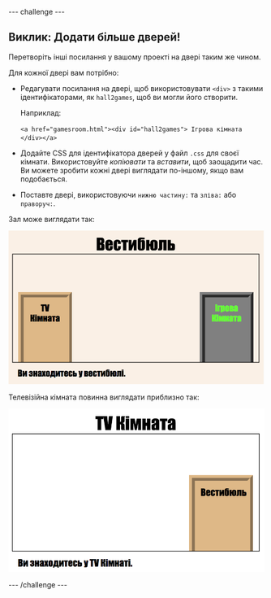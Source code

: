 --- challenge ---

## Виклик: Додати більше дверей!

Перетворіть інші посилання у вашому проекті на двері таким же чином.

Для кожної двері вам потрібно:

+ Редагувати посилання на двері, щоб використовувати `<div>` з такими ідентифікаторами, як `hall2games`, щоб ви могли його створити.
    
    Наприклад:
    
    `<a href="gamesroom.html"><div id="hall2games"> Ігрова кімната </div></a>`

+ Додайте CSS для ідентифікатора дверей у файл `.css` для своєї кімнати. Використовуйте *копіювати* та *вставити*, щоб заощадити час. Ви можете зробити кожні двері виглядати по-іншому, якщо вам подобається.

+ Поставте двері, використовуючи `нижню частину:` та `зліва:` або `праворуч:`.

Зал може виглядати так:

![скріншот](images/rooms-hall-doors.png)

Телевізійна кімната повинна виглядати приблизно так:

![скріншот](images/rooms-tvroom-door.png)

--- /challenge ---